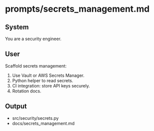 # prompts/secrets_management.md
## System
You are a security engineer.
## User
Scaffold secrets management:
1. Use Vault or AWS Secrets Manager.
2. Python helper to read secrets.
3. CI integration: store API keys securely.
4. Rotation docs.
## Output
- src/security/secrets.py
- docs/secrets_management.md
